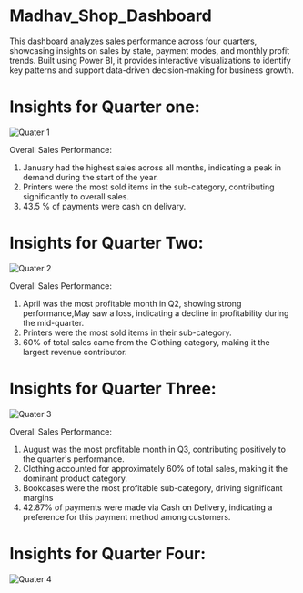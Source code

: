 # Madhav_Shop_Dashboard
This dashboard analyzes sales performance across four quarters, showcasing insights on sales by state, payment modes, and monthly profit trends. Built using Power BI, it provides interactive visualizations to identify key patterns and support data-driven decision-making for business growth.
# Insights for Quarter one: 
![Quater 1](https://github.com/user-attachments/assets/5a326e17-2622-4b62-bbe6-5d28029ac32f)

Overall Sales Performance:

1. January had the highest sales across all months, indicating a peak in demand during the start of the year.
2. Printers were the most sold items in the sub-category, contributing significantly to overall sales.
3. 43.5 % of payments were cash on delivary.
# Insights for Quarter Two:
![Quater 2](https://github.com/user-attachments/assets/934620f5-75bb-4c7d-b1e9-0ed794876a3b)

Overall Sales Performance:
1. April was the most profitable month in Q2, showing strong performance,May saw a loss, indicating a decline in profitability during the mid-quarter.
2. Printers were the most sold items in their sub-category.
3. 60% of total sales came from the Clothing category, making it the largest revenue contributor.
# Insights for Quarter Three:
![Quater 3](https://github.com/user-attachments/assets/91fbfcd2-9714-43c8-b990-15ae5847b3e3)

Overall Sales Performance:
1. August was the most profitable month in Q3, contributing positively to the quarter's performance.
2. Clothing accounted for approximately 60% of total sales, making it the dominant product category.
3. Bookcases were the most profitable sub-category, driving significant margins
4. 42.87% of payments were made via Cash on Delivery, indicating a preference for this payment method among customers.
   
# Insights for Quarter Four:
![Quater 4](https://github.com/user-attachments/assets/76209049-66cd-4de8-9f72-8618cbe66d75)
